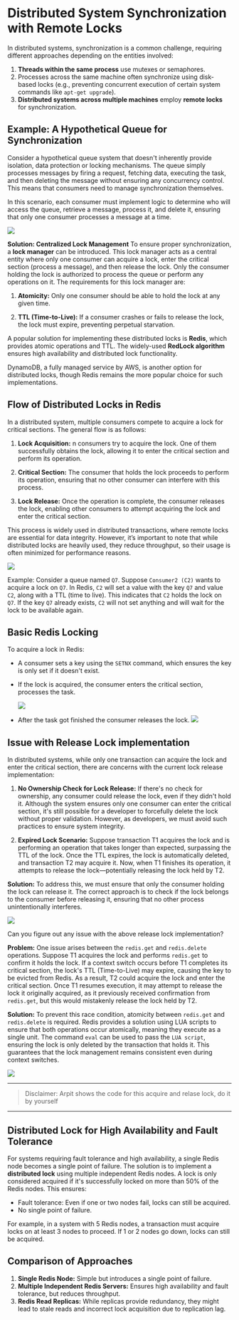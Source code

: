 # Distributed System Synchronization with Remote Locks
In distributed systems, synchronization is a common challenge, requiring different approaches depending on the entities involved:

1. **Threads within the same process** use mutexes or semaphores.
2. Processes across the same machine often synchronize using disk-based locks (e.g., preventing concurrent execution of certain system commands like `apt-get upgrade`).
3. **Distributed systems across multiple machines** employ **remote locks** for synchronization.

## Example: A Hypothetical Queue for Synchronization

Consider a hypothetical queue system that doesn't inherently provide isolation, data protection or locking mechanisms. The queue simply processes messages by firing a request, fetching data, executing the task, and then deleting the message without ensuring any concurrency control. This means that consumers need to manage synchronization themselves.

In this scenario, each consumer must implement logic to determine who will access the queue, retrieve a message, process it, and delete it, ensuring that only one consumer processes a message at a time.

![](Pictures/16.png)

**Solution: Centralized Lock Management** To ensure proper synchronization, a **lock manager** can be introduced. This lock manager acts as a central entity where only one consumer can acquire a lock, enter the critical section (process a message), and then release the lock. Only the consumer holding the lock is authorized to process the queue or perform any operations on it. The requirements for this lock manager are:

1. **Atomicity:** Only one consumer should be able to hold the lock at any given time.

2. **TTL (Time-to-Live):** If a consumer crashes or fails to release the lock, the lock must expire, preventing perpetual starvation.

A popular solution for implementing these distributed locks is **Redis**, which provides atomic operations and TTL. The widely-used **RedLock algorithm** ensures high availability and distributed lock functionality.

DynamoDB, a fully managed service by AWS, is another option for distributed locks, though Redis remains the more popular choice for such implementations.

## Flow of Distributed Locks in Redis
In a distributed system, multiple consumers compete to acquire a lock for critical sections. The general flow is as follows:

1. **Lock Acquisition:** n consumers try to acquire the lock. One of them successfully obtains the lock, allowing it to enter the critical section and perform its operation.

2. **Critical Section:** The consumer that holds the lock proceeds to perform its operation, ensuring that no other consumer can interfere with this process.

3. **Lock Release:** Once the operation is complete, the consumer releases the lock, enabling other consumers to attempt acquiring the lock and enter the critical section.

This process is widely used in distributed transactions, where remote locks are essential for data integrity. However, it’s important to note that while distributed locks are heavily used, they reduce throughput, so their usage is often minimized for performance reasons.

![](Pictures/7.png)

Example: Consider a queue named `Q7`. Suppose `Consumer2 (C2)` wants to acquire a lock on `Q7`. In Redis, `C2` will set a value with the key `Q7` and value `C2`, along with a TTL (time to live). This indicates that `C2` holds the lock on `Q7`. If the key `Q7` already exists, `C2` will not set anything and will wait for the lock to be available again.

## Basic Redis Locking
To acquire a lock in Redis:

- A consumer sets a key using the `SETNX` command, which ensures the key is only set if it doesn't exist.
- If the lock is acquired, the consumer enters the critical section, processes the task.

    ![](Pictures/8.png)
- After the task got finished the consumer releases the lock.
    ![](Pictures/9.png)

## Issue with Release Lock implementation

In distributed systems, while only one transaction can acquire the lock and enter the critical section, there are concerns with the current lock release implementation:

1. **No Ownership Check for Lock Release:** If there's no check for ownership, any consumer could release the lock, even if they didn't hold it. Although the system ensures only one consumer can enter the critical section, it's still possible for a developer to forcefully delete the lock without proper validation. However, as developers, we must avoid such practices to ensure system integrity.

2. **Expired Lock Scenario:** Suppose transaction T1 acquires the lock and is performing an operation that takes longer than expected, surpassing the TTL of the lock. Once the TTL expires, the lock is automatically deleted, and transaction T2 may acquire it. Now, when T1 finishes its operation, it attempts to release the lock—potentially releasing the lock held by T2.

**Solution:** To address this, we must ensure that only the consumer holding the lock can release it. The correct approach is to check if the lock belongs to the consumer before releasing it, ensuring that no other process unintentionally interferes.

![](Pictures/10.png)

Can you figure out any issue with the above release lock implementation?

**Problem:** One issue arises between the `redis.get` and `redis.delete` operations. Suppose T1 acquires the lock and performs `redis.get` to confirm it holds the lock. If a context switch occurs before T1 completes its critical section, the lock's TTL (Time-to-Live) may expire, causing the key to be evicted from Redis. As a result, T2 could acquire the lock and enter the critical section. Once T1 resumes execution, it may attempt to release the lock it originally acquired, as it previously received confirmation from `redis.get`, but this would mistakenly release the lock held by T2.

**Solution:** To prevent this race condition, atomicity between `redis.get` and `redis.delete` is required. Redis provides a solution using LUA scripts to ensure that both operations occur atomically, meaning they execute as a single unit. The command `eval` can be used to pass the `LUA script`, ensuring the lock is only deleted by the transaction that holds it. This guarantees that the lock management remains consistent even during context switches.

![](Pictures/11.png)

---------------------------

> Disclaimer:
> Arpit shows the code for this acquire and relase lock, do it by yourself

---------------------------


## Distributed Lock for High Availability and Fault Tolerance
For systems requiring fault tolerance and high availability, a single Redis node becomes a single point of failure. The solution is to implement a **distributed lock** using multiple independent Redis nodes. A lock is only considered acquired if it's successfully locked on more than 50% of the Redis nodes. This ensures:

- Fault tolerance: Even if one or two nodes fail, locks can still be acquired.
- No single point of failure.

For example, in a system with 5 Redis nodes, a transaction must acquire locks on at least 3 nodes to proceed. If 1 or 2 nodes go down, locks can still be acquired.

## Comparison of Approaches

1. **Single Redis Node:** Simple but introduces a single point of failure.
2. **Multiple Independent Redis Servers:** Ensures high availability and fault tolerance, but reduces throughput.
3. **Redis Read Replicas:** While replicas provide redundancy, they might lead to stale reads and incorrect lock acquisition due to replication lag.